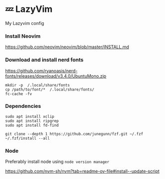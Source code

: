 # 💤 LazyVim

My Lazyvim config

### Install Neovim 
https://github.com/neovim/neovim/blob/master/INSTALL.md

### Download and install nerd fonts
https://github.com/ryanoasis/nerd-fonts/releases/download/v3.4.0/UbuntuMono.zip
```
mkdir -p  /.local/share/fonts
cp /path/to/font/*  /.local/share/fonts/
fc-cache -fv
```


### Dependencies

```
sudo apt install xclip
sudo apt install ripgrep
sudo apt install fd-find

git clone --depth 1 https://github.com/junegunn/fzf.git ~/.fzf
~/.fzf/install --all
```


### Node
Preferably install node using `node version manager`

https://github.com/nvm-sh/nvm?tab=readme-ov-file#install--update-script





